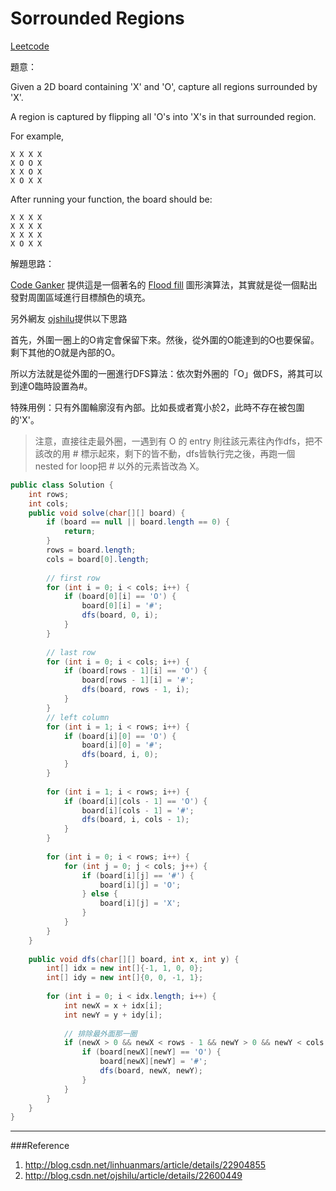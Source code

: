 # Sorrounded Regions

[Leetcode](https://leetcode.com/problems/surrounded-regions/)

題意：

Given a 2D board containing 'X' and 'O', capture all regions surrounded by 'X'.

A region is captured by flipping all 'O's into 'X's in that surrounded region.

For example,
```
X X X X
X O O X
X X O X
X O X X
```
After running your function, the board should be:
```
X X X X
X X X X
X X X X
X O X X
```

解題思路：

[Code Ganker](http://blog.csdn.net/linhuanmars/article/details/22904855) 提供這是一個著名的 [Flood fill](https://zh.wikipedia.org/wiki/Flood_fill) 圖形演算法，其實就是從一個點出發對周圍區域進行目標顏色的填充。

另外網友 [ojshilu](http://blog.csdn.net/ojshilu/article/details/22600449)提供以下思路

首先，外圍一圈上的O肯定會保留下來。然後，從外圍的O能達到的O也要保留。剩下其他的O就是內部的O。

所以方法就是從外圍的一圈進行DFS算法：依次對外圈的「O」做DFS，將其可以到達O臨時設置為#。

特殊用例：只有外圍輪廓沒有內部。比如長或者寬小於2，此時不存在被包圍的'X'。

> 注意，直接往走最外圈，一遇到有 O 的 entry 則往該元素往內作dfs，把不該改的用 # 標示起來，剩下的皆不動，dfs皆執行完之後，再跑一個 nested for loop把 # 以外的元素皆改為 X。

```java
public class Solution {
    int rows;
    int cols;
    public void solve(char[][] board) {
        if (board == null || board.length == 0) {
            return;
        }
        rows = board.length;
        cols = board[0].length;
        
        // first row
        for (int i = 0; i < cols; i++) {
            if (board[0][i] == 'O') {
                board[0][i] = '#';
                dfs(board, 0, i);
            }
        }
        
        // last row
        for (int i = 0; i < cols; i++) {
            if (board[rows - 1][i] == 'O') {
                board[rows - 1][i] = '#';
                dfs(board, rows - 1, i);
            }
        }
        // left column
        for (int i = 1; i < rows; i++) {
            if (board[i][0] == 'O') {
                board[i][0] = '#';
                dfs(board, i, 0);
            }
        }
        
        for (int i = 1; i < rows; i++) {
            if (board[i][cols - 1] == 'O') {
                board[i][cols - 1] = '#';
                dfs(board, i, cols - 1);
            }
        }
        
        for (int i = 0; i < rows; i++) {
            for (int j = 0; j < cols; j++) {
                if (board[i][j] == '#') {
                    board[i][j] = 'O';
                } else {
                    board[i][j] = 'X';
                }
            }
        }
    }
    
    public void dfs(char[][] board, int x, int y) {
        int[] idx = new int[]{-1, 1, 0, 0};
        int[] idy = new int[]{0, 0, -1, 1};
        
        for (int i = 0; i < idx.length; i++) {
            int newX = x + idx[i];
            int newY = y + idy[i];
            
            // 排除最外面那一圈
            if (newX > 0 && newX < rows - 1 && newY > 0 && newY < cols - 1) {
                if (board[newX][newY] == 'O') {
                    board[newX][newY] = '#';
                    dfs(board, newX, newY);
                }
            }
        }
    }
}
```

---
###Reference
1. http://blog.csdn.net/linhuanmars/article/details/22904855
2. http://blog.csdn.net/ojshilu/article/details/22600449
